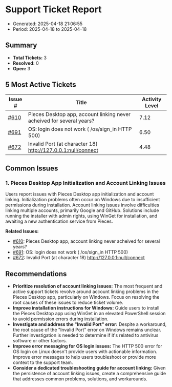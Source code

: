 # Support Ticket Report
- Generated: 2025-04-18 21:06:55
- Period: 2025-04-18 to 2025-04-18

## Summary
- **Total Tickets:** 3
- **Resolved:** 0
- **Open:** 3

## 5 Most Active Tickets
| Issue # | Title | Activity Level |
|---------|-------|----------------|
| [#610](https://github.com/pieces-app/support/issues/610) | Pieces Desktop app, account linking never acheived for several years? | 7.12 |
| [#691](https://github.com/pieces-app/support/issues/691) | OS: login does not work ( /os/sign_in HTTP 500) | 6.50 |
| [#672](https://github.com/pieces-app/support/issues/672) | Invalid Port (at character 18) http://127.0.0.1:null/connect | 4.48 |

## Common Issues
### 1. Pieces Desktop App Initialization and Account Linking Issues
Users report issues with Pieces Desktop app initialization and account linking. Initialization problems often occur on Windows due to insufficient permissions during installation. Account linking issues involve difficulties linking multiple accounts, primarily Google and GitHub. Solutions include running the installer with admin rights, using WinGet for installation, and awaiting a new authentication service from Pieces.

**Related Issues:**
- [#610](https://github.com/pieces-app/support/issues/610): Pieces Desktop app, account linking never acheived for several years?
- [#691](https://github.com/pieces-app/support/issues/691): OS: login does not work ( /os/sign_in HTTP 500)
- [#672](https://github.com/pieces-app/support/issues/672): Invalid Port (at character 18) http://127.0.0.1:null/connect


## Recommendations
- **Prioritize resolution of account linking issues:** The most frequent and active support tickets revolve around account linking problems in the Pieces Desktop app, particularly on Windows. Focus on resolving the root causes of these issues to reduce ticket volume.
- **Improve installation instructions for Windows:** Guide users to install the Pieces Desktop app using WinGet in an elevated PowerShell session to avoid permission errors during installation.
- **Investigate and address the "Invalid Port" error:**  Despite a workaround, the root cause of the "Invalid Port" error on Windows remains unclear. Further investigation is needed to determine if it's related to antivirus software or other factors.
- **Improve error messaging for OS login issues:** The HTTP 500 error for OS login on Linux doesn't provide users with actionable information. Improve error messages to help users troubleshoot or provide more context to the support team.
- **Consider a dedicated troubleshooting guide for account linking:** Given the persistence of account linking issues, create a comprehensive guide that addresses common problems, solutions, and workarounds. 
